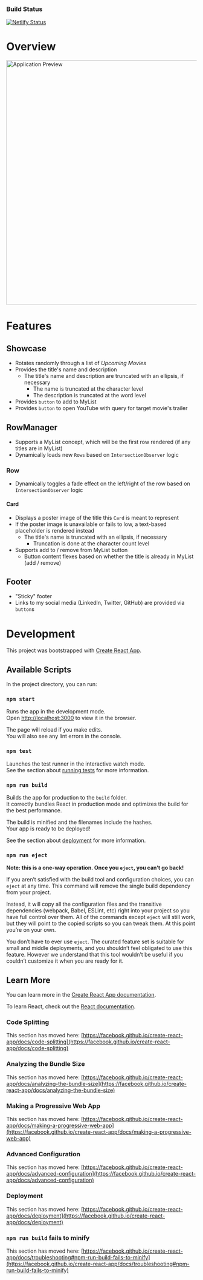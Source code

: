 ### Build Status
[![Netlify Status](https://api.netlify.com/api/v1/badges/213d0ef8-015a-4b94-b602-0e8cd4eaa23d/deploy-status)](https://app.netlify.com/sites/taylor-clay-netflix-clone/deploys)

# Overview

<img width="645" alt="Application Preview" src="https://user-images.githubusercontent.com/8163665/107831527-d77def80-6d53-11eb-931f-812d9d988a42.png">

# Features

## Showcase

- Rotates randomly through a list of _Upcoming Movies_
- Provides the title's name and description
    - The title's name and description are truncated with an ellipsis, if necessary
        - The name is truncated at the character level
        - The description is truncated at the word level
- Provides `button` to add to MyList
- Provides `button` to open YouTube with query for target movie's trailer

## RowManager

- Supports a MyList concept, which will be the first row rendered (if any titles are in MyList)
- Dynamically loads new `Rows` based on `IntersectionObserver` logic

### Row

- Dynamically toggles a fade effect on the left/right of the row based on `IntersectionObserver` logic

#### Card

- Displays a poster image of the title this `Card` is meant to represent
- If the poster image is unavailable or fails to low, a text-based placeholder is rendered instead
    - The title's name is truncated with an ellipsis, if necessary
        - Truncation is done at the character count level
- Supports add to / remove from MyList button 
  - Button content flexes based on whether the title is already in MyList (add / remove)

## Footer

- "Sticky" footer
- Links to my social media (LinkedIn, Twitter, GitHub) are provided via `button`s

# Development

This project was bootstrapped with [Create React App](https://github.com/facebook/create-react-app).

## Available Scripts

In the project directory, you can run:

### `npm start`

Runs the app in the development mode.\
Open [http://localhost:3000](http://localhost:3000) to view it in the browser.

The page will reload if you make edits.\
You will also see any lint errors in the console.

### `npm test`

Launches the test runner in the interactive watch mode.\
See the section about [running tests](https://facebook.github.io/create-react-app/docs/running-tests) for more information.

### `npm run build`

Builds the app for production to the `build` folder.\
It correctly bundles React in production mode and optimizes the build for the best performance.

The build is minified and the filenames include the hashes.\
Your app is ready to be deployed!

See the section about [deployment](https://facebook.github.io/create-react-app/docs/deployment) for more information.

### `npm run eject`

**Note: this is a one-way operation. Once you `eject`, you can’t go back!**

If you aren’t satisfied with the build tool and configuration choices, you can `eject` at any time. This command will remove the single build dependency from your project.

Instead, it will copy all the configuration files and the transitive dependencies (webpack, Babel, ESLint, etc) right into your project so you have full control over them. All of the commands except `eject` will still work, but they will point to the copied scripts so you can tweak them. At this point you’re on your own.

You don’t have to ever use `eject`. The curated feature set is suitable for small and middle deployments, and you shouldn’t feel obligated to use this feature. However we understand that this tool wouldn’t be useful if you couldn’t customize it when you are ready for it.

## Learn More

You can learn more in the [Create React App documentation](https://facebook.github.io/create-react-app/docs/getting-started).

To learn React, check out the [React documentation](https://reactjs.org/).

### Code Splitting

This section has moved here: [https://facebook.github.io/create-react-app/docs/code-splitting](https://facebook.github.io/create-react-app/docs/code-splitting)

### Analyzing the Bundle Size

This section has moved here: [https://facebook.github.io/create-react-app/docs/analyzing-the-bundle-size](https://facebook.github.io/create-react-app/docs/analyzing-the-bundle-size)

### Making a Progressive Web App

This section has moved here: [https://facebook.github.io/create-react-app/docs/making-a-progressive-web-app](https://facebook.github.io/create-react-app/docs/making-a-progressive-web-app)

### Advanced Configuration

This section has moved here: [https://facebook.github.io/create-react-app/docs/advanced-configuration](https://facebook.github.io/create-react-app/docs/advanced-configuration)

### Deployment

This section has moved here: [https://facebook.github.io/create-react-app/docs/deployment](https://facebook.github.io/create-react-app/docs/deployment)

### `npm run build` fails to minify

This section has moved here: [https://facebook.github.io/create-react-app/docs/troubleshooting#npm-run-build-fails-to-minify](https://facebook.github.io/create-react-app/docs/troubleshooting#npm-run-build-fails-to-minify)
